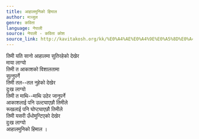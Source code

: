 ```yaml
---
title: आहालमुनिको हिमाल
author: मञ्जुल
genre: कविता
language: नेपाली
source: नेपाली - कविता कोश
source_link: http://kavitakosh.org/kk/%E0%A4%AE%E0%A4%9E%E0%A5%8D%E0%A4%9C%E0%A5%81%E0%A4%B2
---
```


तिमी यति सानो आहालमा सुतिरहेको देखेर  
माया लाग्यो  
तिमी त आकाशको विशालतामा  
सुत्नुपर्ने  
तिमी तल--तल नुहेको देखेर  
दुःख लाग्यो  
तिमी त माथि--माथि उठेर जानुपर्ने  
आकाशलाई पनि उल्ट्याएछौ तिमीले  
रूखलाई पनि घोप्ट्याएछौ तिमीले  
तिमी यसरी उँधोमुन्टिएको देखेर  
दुःख लाग्यो  
आहालमुनिको हिमाल ।
